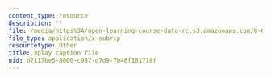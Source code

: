 ```yaml
---
content_type: resource
description: ''
file: /media/https%3A/open-learning-course-data-rc.s3.amazonaws.com/8-04-quantum-physics-i-spring-2013/b7117be58000c987d7d97b48f181718f_U6fI3brP8V4.srt
file_type: application/x-subrip
resourcetype: Other
title: 3play caption file
uid: b7117be5-8000-c987-d7d9-7b48f181718f
---
```

